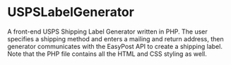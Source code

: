 # USPSLabelGenerator
A front-end USPS Shipping Label Generator written in PHP. The user specifies a shipping method and enters a mailing and return address, then generator communicates with the EasyPost API to create a shipping label. 
Note that the PHP file contains all the HTML and CSS styling as well.
